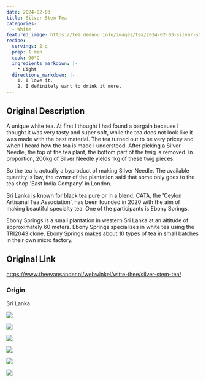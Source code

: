 ```yaml
---
date: 2024-02-03
title: Silver Stem Tea
categories:
  - White
featured_image: https://tea.dedunu.info/images/tea/2024-02-03-silver-stem-7.jpg
recipe:
  servings: 2 g
  prep: 1 min
  cook: 90°C
  ingredients_markdown: |-
    * Light
  directions_markdown: |-
    1. I love it.
    2. I definitely want to drink it more.
---
```

## Original Description

A unique white tea. At first I thought I had found a bargain because I thought it was very tasty and super soft, while the tea does not look like it was made with the best material. The tea turned out to be very pricey and when I heard how the tea is made I understood. After picking a Silver Needle, the top of the tea plant, the bottom part of the twig is removed. In proportion, 200kg of Silver Needle yields 1kg of these twig pieces.

So the tea is actually a byproduct of making Silver Needle. The available quantity is low, the owner of the plantation said that some only goes to the tea shop 'East India Company' in London.

Sri Lanka is known for black tea pure or in a blend. CATA, the 'Ceylon Artisanal Tea Association', has been founded in 2020 with the aim of making beautiful specialty tea. One of the participants is Ebony Springs.

Ebony Springs is a small plantation in western Sri Lanka at an altitude of approximately 60 meters. Ebony Springs specializes in white tea using the TRI2043 clone. Ebony Springs makes about 10 types of tea in small batches in their own micro factory.

## Original Link

<https://www.theevansander.nl/webwinkel/witte-thee/silver-stem-tea/>

### Origin 

Sri Lanka

![](https://tea.dedunu.info/images/tea/2024-02-03-silver-stem-6.jpg)

![](https://tea.dedunu.info/images/tea/2024-02-03-silver-stem-5.jpg)

![](https://tea.dedunu.info/images/tea/2024-02-03-silver-stem-4.jpg)

![](https://tea.dedunu.info/images/tea/2024-02-03-silver-stem-3.jpg)

![](https://tea.dedunu.info/images/tea/2024-02-03-silver-stem-2.jpg)

![](https://tea.dedunu.info/images/tea/2024-02-03-silver-stem-1.jpg)
